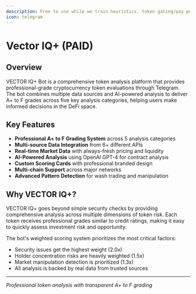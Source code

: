 ```yaml
---
description: Free to use while we train heuristics, token gating/pay per month coming soon.
icon: telegram
---
```


# Vector IQ+ (PAID)

## Overview

VECTOR IQ+ Bot is a comprehensive token analysis platform that provides professional-grade cryptocurrency token evaluations through Telegram. The bot combines multiple data sources and AI-powered analysis to deliver A+ to F grades across five key analysis categories, helping users make informed decisions in the DeFi space.

## Key Features

* **Professional A+ to F Grading System** across 5 analysis categories
* **Multi-source Data Integration** from 6+ different APIs
* **Real-time Market Data** with always-fresh pricing and liquidity
* **AI-Powered Analysis** using OpenAI GPT-4 for contract analysis
* **Custom Scoring Cards** with professional branded design
* **Multi-chain Support** across major networks
* **Advanced Pattern Detection** for wash trading and manipulation

## Why VECTOR IQ+?

VECTOR IQ+ goes beyond simple security checks by providing comprehensive analysis across multiple dimensions of token risk. Each token receives professional grades similar to credit ratings, making it easy to quickly assess investment risk and opportunity.

The bot's weighted scoring system prioritizes the most critical factors:

* Security issues get the highest weight (2.0x)
* Holder concentration risks are heavily weighted (1.5x)
* Market manipulation detection is prioritized (1.3x)
* All analysis is backed by real data from trusted sources

***

_Professional token analysis with transparent A+ to F grading_
